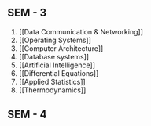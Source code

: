 ## SEM - 3
1. [[Data Communication & Networking]]
2. [[Operating Systems]]
3. [[Computer Architecture]]
4. [[Database systems]]
5. [[Artificial Intelligence]]
6. [[Differential Equations]]
7. [[Applied Statistics]]
8. [[Thermodynamics]]
 
## SEM - 4
